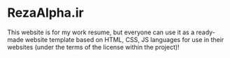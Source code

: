 # RezaAlpha.ir
This website is for my work resume, but everyone can use it as a ready-made website template based on HTML, CSS, JS languages ​​for use in their websites (under the terms of the license within the project)!
